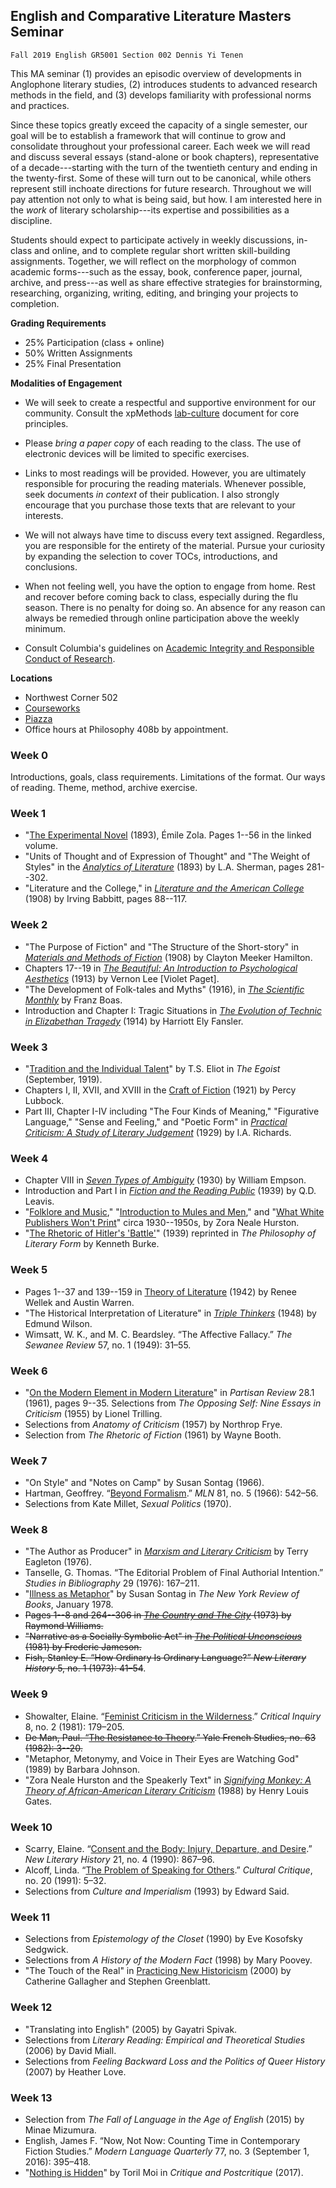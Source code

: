 ## English and Comparative Literature Masters Seminar
`Fall 2019 English GR5001 Section 002 Dennis Yi Tenen`

This MA seminar (1) provides an episodic overview of developments in Anglophone literary
studies, (2) introduces students to advanced research methods in the field, and (3) develops
familiarity with professional norms and practices.

Since these topics greatly exceed the capacity of a single semester, our goal will be to
establish a framework that will continue to grow and consolidate throughout your professional
career. Each week we will read and discuss several essays (stand-alone or book chapters),
representative of a decade---starting with the turn of the twentieth century and ending in the
twenty-first. Some of these will turn out to be canonical, while others represent still
inchoate directions for future research. Throughout we will pay attention not only to what is
being said, but how. I am interested here in the *work* of literary scholarship---its expertise
and possibilities as a discipline.

Students should expect to participate actively in weekly discussions, in-class and online, and
to complete regular short written skill-building assignments.  Together, we will reflect on the
morphology of common academic forms---such as the essay, book, conference paper, journal,
archive, and press---as well as share effective strategies for brainstorming, researching,
organizing, writing, editing, and bringing your projects to completion.

**Grading Requirements**

- 25% Participation (class + online)
- 50% Written Assignments
- 25% Final Presentation

**Modalities of Engagement**

- We will seek to create a respectful and supportive environment for our community. Consult the
  xpMethods [lab-culture][1] document for core principles.

- Please *bring a paper copy* of each reading to the class. The use of electronic devices will
be limited to specific exercises.

- Links to most readings will be provided. However, you are ultimately responsible for
  procuring the reading materials. Whenever possible, seek documents *in context* of their
publication. I also strongly encourage that you purchase those texts that are relevant to your
interests.

- We will not always have time to discuss every text assigned. Regardless, you are responsible
  for the entirety of the material. Pursue your curiosity by expanding the selection to cover
TOCs, introductions, and conclusions.

- When not feeling well, you have the option to engage from home. Rest and recover before
  coming back to class, especially during the flu season. There is no penalty for doing so. An
absence for any reason can always be remedied through online participation above the weekly
minimum.

- Consult Columbia's guidelines on [Academic Integrity and Responsible Conduct of Research][2].

[1]: https://xpmethod.plaintext.in/lab-culture.html
[2]: https://gsas.columbia.edu/student-guide/research/academic-integrity-and-responsible-conduct-research

**Locations**

- Northwest Corner 502
- [Courseworks][3]
- [Piazza][4]
- Office hours at Philosophy 408b by appointment.

[3]: https://courseworks2.columbia.edu/courses/82199
[4]: https://piazza.com/class/k05vu86a8864vy

### Week 0

Introductions, goals, class requirements. Limitations of the format. Our ways of reading.
Theme, method, archive exercise.

### Week 1

- "[The Experimental Novel][21] (1893), Émile Zola. Pages 1--56 in the linked volume.
- "Units of Thought and of Expression of Thought" and "The Weight of Styles" in the [*Analytics
  of Literature*][23] (1893) by L.A. Sherman, pages 281--302.
- "Literature and the College," in [*Literature and the American College*][22] (1908) by Irving
  Babbitt, pages 88--117.

[21]: https://archive.org/download/cu31924027248867/cu31924027248867.pdf
[22]: https://archive.org/download/literatureameric00babb_0/literatureameric00babb_0.pdf
[23]: https://archive.org/download/analyticsofliter00sheruoft/analyticsofliter00sheruoft.pdf

### Week 2

- "The Purpose of Fiction" and "The Structure of the Short-story" in [*Materials and Methods of
  Fiction*][31] (1908) by Clayton Meeker Hamilton.
- Chapters 17--19 in [*The Beautiful: An Introduction to Psychological Aesthetics*][32] (1913)
  by Vernon Lee [Violet Paget].
- "The Development of Folk-tales and Myths" (1916), in [*The Scientific Monthly*][33] by Franz
  Boas.
- Introduction and Chapter I: Tragic Situations in [*The Evolution of Technic in Elizabethan
  Tragedy*][34] (1914) by Harriott Ely Fansler.

[31]: https://archive.org/download/materialsandmet01hamigoog/materialsandmet01hamigoog.pdf
[32]: https://archive.org/download/beautifulintrodu00leevuoft/beautifulintrodu00leevuoft_bw.pdf
[33]: https://archive.org/download/jstor-6151/6151.pdf
[34]: https://courseworks2.columbia.edu/files/5815641/download?download_frd=1

### Week 3

- "[Tradition and the Individual Talent][41]" by T.S. Eliot in *The Egoist* (September, 1919).
- Chapters I, II, XVII, and XVIII in the [Craft of Fiction][42] (1921) by Percy Lubbock.
- Part III, Chapter I-IV including "The Four Kinds of Meaning," "Figurative Language," "Sense
  and Feeling," and "Poetic Form" in [*Practical Criticism: A Study of Literary Judgement*][43] (1929) by I.A. Richards.

[41]: http://www.modjourn.org/render.php?id=1308761641493752&view=mjp_object
[42]: https://archive.org/download/craftoffiction030210mbp/craftoffiction030210mbp.pdf
[43]: https://archive.org/download/practicalcritici030142mbp/practicalcritici030142mbp.pdf
[44]: https://archive.org/download/in.ernet.dli.2015.215758/2015.215758.Seven-Types_text.pdf

### Week 4

- Chapter VIII in [*Seven Types of Ambiguity*][44] (1930) by William Empson.
- Introduction and Part I in [*Fiction and the Reading Public*][51] (1939) by Q.D. Leavis.
- "[Folklore and Music][52]," "[Introduction to Mules and Men][53]," and "[What White Publishers
  Won't Print][53]" circa 1930--1950s, by Zora Neale Hurston.
- "[The Rhetoric of Hitler's 'Battle'][61]" (1939) reprinted in *The Philosophy of Literary
  Form* by Kenneth Burke.

[51]: https://archive.org/download/fictionandtherea030248mbp/fictionandtherea030248mbp.pdf
[52]: https://www-jstor-org.ezproxy.cul.columbia.edu/stable/3346585?Search=yes&resultItemClick=true&searchText=au%3A&searchText=%22Zora+Hurston%22&searchUri=%2Faction%2FdoBasicSearch%3Fsi%3D1%26amp%3BQuery%3Dau%253A%2522Zora%2BHurston%2522%26amp%3Brefreqid%3Dsearch%253A0bd692ca8d79bef38fdb3a5eb537ec62&ab_segments=0%2Fdefault-2%2Fcontrol&refreqid=search%3A994acb08c971c7031471755f3eaafc1c#metadata_info_tab_contents
[53]: https://archive.org/details/folklorememoirso00hurs/page/812

### Week 5

- Pages 1--37 and 139--159 in [Theory of Literature][63] (1942) by Renee Wellek and Austin
  Warren.
- "The Historical Interpretation of Literature" in *[Triple Thinkers][62]* (1948) by Edmund
  Wilson.
- Wimsatt, W. K., and M. C. Beardsley. “The Affective Fallacy.” *The Sewanee Review* 57, no. 1
  (1949): 31–55.

[61]: https://courseworks2.columbia.edu/files/5583246/download?download_frd=1
[62]: https://archive.org/download/in.ernet.dli.2015.183272/2015.183272.The-Triple-Thinkers.pdf
[63]: https://archive.org/download/theoryofliteratu00inwell/theoryofliteratu00inwell_bw.pdf

### Week 6

- "[On the Modern Element in Modern Literature][71]" in *Partisan Review* 28.1 (1961), pages 9--35. Selections from *The Opposing Self: Nine Essays in Criticism* (1955) by Lionel Trilling.
- Selections from *Anatomy of Criticism* (1957) by Northrop Frye.
- Selection from *The Rhetoric of Fiction* (1961) by Wayne Booth.

[71]: http://archives.bu.edu/collections/partisan-review/search/detail?id=326052

### Week 7

- "On Style" and "Notes on Camp" by Susan Sontag (1966).
- Hartman, Geoffrey. “[Beyond Formalism][85].” *MLN* 81, no. 5 (1966): 542–56.
- Selections from Kate Millet, *Sexual Politics* (1970).

[85]:
https://www-jstor-org.ezproxy.cul.columbia.edu/stable/2907978?seq=1#metadata_info_tab_contents

### Week 8

- "The Author as Producer" in [*Marxism and Literary Criticism*][93] by Terry Eagleton (1976).
- Tanselle, G. Thomas. “The Editorial Problem of Final Authorial Intention.” *Studies in
  Bibliography* 29 (1976): 167–211.
- "[Illness as Metaphor][95]" by Susan Sontag in *The New York Review of Books*, January 1978.
- ~~Pages 1--8 and 264--306 in [*The Country and The City*][92] (1973) by Raymond Williams.~~
- ~~"Narrative as a Socially Symbolic Act" in [*The Political Unconscious*][94] (1981) by
  Frederic Jameson.~~
- ~~Fish, Stanley E. “How Ordinary Is Ordinary Language?” *New Literary History* 5, no. 1
  (1973): 41–54~~.

[92]: https://courseworks2.columbia.edu/courses/82199/files?
[93]: https://archive.org/details/marxismliteraryc00eagl/page/n5
[94]: https://courseworks2.columbia.edu/courses/82199/files
[95]: https://www-nybooks-com.ezproxy.cul.columbia.edu/issues/1978/01/26/

### Week 9  

- Showalter, Elaine. “[Feminist Criticism in the Wilderness][101].” *Critical Inquiry* 8, no. 2
  (1981): 179–205.
- ~~De Man, Paul. “[The Resistance to Theory][102].” Yale French Studies, no. 63 (1982): 3--20.~~
- "Metaphor, Metonymy, and Voice in Their Eyes are Watching God" (1989) by Barbara Johnson.
- "Zora Neale Hurston and the Speakerly Text" in [*Signifying Monkey: A Theory of
  African-American Literary Criticism*][103] (1988) by Henry Louis Gates.

[101]: https://www-jstor-org.ezproxy.cul.columbia.edu/stable/i257729?refreqid=excelsior%3Ae6ec75bc528f0c6f58653c397f75a72d
[102]: https://www-jstor-org.ezproxy.cul.columbia.edu/stable/2929828?Search=yes&resultItemClick=true&searchText=The&searchText=Resistance&searchText=to&searchText=Theory&searchUri=%2Faction%2FdoBasicSearch%3FQuery%3DThe%2BResistance%2Bto%2BTheory&ab_segments=0%2Fdefault-2%2Fcontrol&refreqid=search%3A6111d0f4c102e2343c09e6d538fcdc6f&seq=1#metadata_info_tab_contents
[103]: https://courseworks2.columbia.edu/files/5583486/download?download_frd=1

### Week 10

- Scarry, Elaine. “[Consent and the Body: Injury, Departure, and Desire][111].” *New Literary History*
  21, no. 4 (1990): 867–96.
- Alcoff, Linda. “[The Problem of Speaking for Others][112].” *Cultural Critique*, no. 20 (1991): 5–32.
- Selections from *Culture and Imperialism* (1993) by Edward Said.

[111]: https://www-jstor-org.ezproxy.cul.columbia.edu/stable/i220241?refreqid=excelsior%3Ae7d9681cd7287789cee051cac90b353a
[112]: https://www-jstor-org.ezproxy.cul.columbia.edu/stable/i258520?refreqid=excelsior%3Ace144081c846cd02c6856c0e4d93d155

### Week 11

- Selections from *Epistemology of the Closet* (1990) by Eve Kosofsky Sedgwick.
- Selections from *A History of the Modern Fact* (1998) by Mary Poovey.
- "The Touch of the Real" in [Practicing New Historicism][121] (2000) by Catherine Gallagher
  and Stephen Greenblatt.

[121]: https://courseworks2.columbia.edu/files/5583226/download?download_frd=1

### Week 12

- "Translating into English" (2005) by Gayatri Spivak.
- Selections from *Literary Reading: Empirical and Theoretical Studies* (2006) by David Miall.
- Selections from *Feeling Backward Loss and the Politics of Queer History* (2007) by Heather
  Love.

### Week 13

- Selection from *The Fall of Language in the Age of English* (2015) by Minae Mizumura.
- English, James F. “Now, Not Now: Counting Time in Contemporary Fiction Studies.” *Modern
  Language Quarterly* 77, no. 3 (September 1, 2016): 395–418.
- "[Nothing is Hidden][145]" by Toril Moi in *Critique and Postcritique* (2017).

[145]: https://courseworks2.columbia.edu/courses/82199/files?
